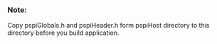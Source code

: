 ### Note:
Copy pspiGlobals.h and pspiHeader.h form pspiHost directory to this directory before you build application.